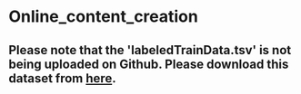 # Online_content_creation

## Please note that the 'labeledTrainData.tsv' is not being uploaded on Github. Please download this dataset from __[here](https://github.com/jhfjhfj1/autokeras/blob/master/examples/text_cnn/labeledTrainData.tsv)__.
